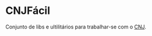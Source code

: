 # CNJFácil

Conjunto de libs e ultilitários para trabalhar-se com o [CNJ](http://www.cnj.jus.br/programas-e-acoes/pj-numeracao-unica/perguntas-frequentes).
